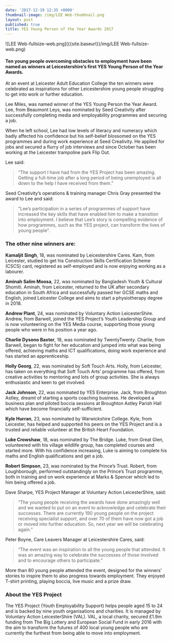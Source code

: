 ```yaml
---
date: '2017-12-19 12:35 +0000'
thumbnail-image: /img/LEE Web-thumbnail.png
layout: post
published: true
title: YES Young Person of the Year Awards 2017
---
```

![LEE Web-fullsize-web.png]({{site.baseurl}}/img/LEE Web-fullsize-web.png)

#### Ten young people overcoming obstacles to employment have been named as winners at Leicestershire’s first YES Young Person of the Year Awards.

At an event at Leicester Adult Education College the ten winners were celebrated as inspirations for other Leicestershire young people struggling to get into work or further education.

Lee Miles, was named winner of the YES Young Person the Year Award. Lee, from Beaumont Leys, was nominated by Seed Creativity after successfully completing media and employability programmes and securing a job.

When he left school, Lee had low levels of literacy and numeracy which badly affected his confidence but his self-belief blossomed on the YES programmes and during work experience at Seed Creativity. He applied for jobs and secured a flurry of job interviews and since October has been working at the Leicester trampoline park Flip Out.

Lee said:

> “The support I have had from the YES Project has been amazing. Getting a full-time job after a long period of being unemployed is all down to the help I have received from them.”

Seed Creativity’s operations & training manager Chris Gray presented the award to Lee and said:

> “Lee’s participation in a series of programmes of support have increased the key skills that have enabled him to make a transition into employment. I believe that Lee’s story is compelling evidence of how programmes, such as the YES project, can transform the lives of young people”.

### The other nine winners are:

**Kamaljit Singh**, 18, was nominated by Leicestershire Cares. Kam, from Leicester, studied to get his Construction Skills Certification Scheme (CSCS) card, registered as self-employed and is now enjoying working as a labourer.

**Aminah Salim Moosa**, 22, was nominated by Bangladesh Youth & Cultural Shomiti. Aminah, from Leicester, returned to the UK after secondary education in South Africa and successfully passed her GCSE maths and English, joined Leicester College and aims to start a physiotherapy degree in 2018.

**Andrew Plant**, 24, was nominated by Voluntary Action LeicesterShire. Andrew, from Barwell, joined the YES Project’s Youth Leadership Group and is now volunteering on the YES Media course, supporting those young people who were in his position a year ago.

**Charlie Dysono Baxter**, 18, was nominated by TwentyTwenty. Charlie, from Barwell, began to fight for her education and jumped into what was being offered, achieving maths and ICT qualifications, doing work experience and has started an apprenticeship.

**Holly Georg**, 22, was nominated by Soft Touch Arts. Holly, from Leicester, has taken on everything that Soft Touch Arts’ programme has offered, from creative activities to mentoring and lots of group activities. She is always enthusiastic and keen to get involved.

**Jack Johnson**, 22, was nominated by YES Enterprise. Jack, from Broughton Astley, dreamt of starting a sports coaching business. He developed a business plan and piloted boccia sessions at Broughton Astley Parish Hall which have become financially self-sufficient.

**Kyle Hurran**, 23, was nominated by Warwickshire College. Kyle, from Leicester, has helped and supported his peers on the YES Project and is a trusted and reliable volunteer at the British Heart Foundation.

**Luke Crowshaw**, 18, was nominated by The Bridge. Luke, from Great Glen, volunteered with his village wildlife group, has completed courses and started more. With his confidence increasing, Luke is aiming to complete his maths and English qualifications and get a job.

**Robert Simpson**, 23, was nominated by the Prince’s Trust. Robert, from Loughborough, performed outstandingly on the Prince’s Trust programme, both in training and on work experience at Marks & Spencer which led to him being offered a job.

Dave Sharpe, YES Project Manager at Voluntary Action LeicesterShire, said: 

> “The young people receiving the awards have done amazingly well and we wanted to put on an event to acknowledge and celebrate their successes. There are currently 190 young people on the project receiving specialist support, and over 70 of them have now got a job or moved into further education. So, next year we will be celebrating again.”

Peter Boyne, Care Leavers Manager at Leicestershire Cares, said:

> “The event was an inspiration to all the young people that attended. It was an amazing way to celebrate the successes of those involved and to encourage others to participate.”

More than 80 young people attended the event, designed for the winners’ stories to inspire them to also progress towards employment. They enjoyed T-shirt printing, playing boccia, live music and a prize draw.

### About the YES Project

The YES Project (Youth Employability Support) helps people aged 15 to 24 and is backed by nine youth organisations and charities. It is managed by Voluntary Action LeicesterShire (VAL). VAL, a local charity, secured £1.9m funding from The Big Lottery and European Social Fund in early 2016 with the aim to transform the futures of 400 local young people who are currently the furthest from being able to move into employment.
